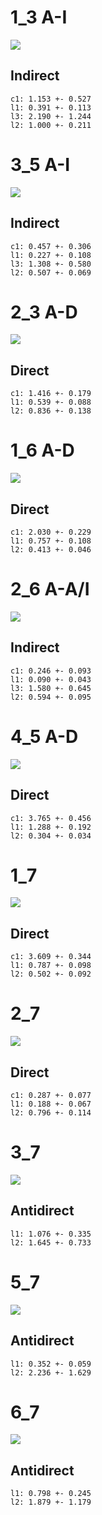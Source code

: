 
# 1_3 A-I
![](specific_corrs1_3.png)
## Indirect
	c1: 1.153 +- 0.527
	l1: 0.391 +- 0.113
	l3: 2.190 +- 1.244
	l2: 1.000 +- 0.211

# 3_5 A-I
![](specific_corrs3_5.png)
## Indirect
	c1: 0.457 +- 0.306
	l1: 0.227 +- 0.108
	l3: 1.308 +- 0.580
	l2: 0.507 +- 0.069

# 2_3 A-D
![](specific_corrs2_3.png)
## Direct
	c1: 1.416 +- 0.179
	l1: 0.539 +- 0.088
	l2: 0.836 +- 0.138

# 1_6 A-D
![](specific_corrs1_6.png)
## Direct
	c1: 2.030 +- 0.229
	l1: 0.757 +- 0.108
	l2: 0.413 +- 0.046

# 2_6 A-A/I
![](specific_corrs2_6.png)
## Indirect
	c1: 0.246 +- 0.093
	l1: 0.090 +- 0.043
	l3: 1.580 +- 0.645
	l2: 0.594 +- 0.095

# 4_5 A-D
![](specific_corrs4_5.png)
## Direct
	c1: 3.765 +- 0.456
	l1: 1.288 +- 0.192
	l2: 0.304 +- 0.034

# 1_7
![](specific_corrs1_7.png)
## Direct
	c1: 3.609 +- 0.344
	l1: 0.787 +- 0.098
	l2: 0.502 +- 0.092

# 2_7
![](specific_corrs2_7.png)
## Direct
	c1: 0.287 +- 0.077
	l1: 0.188 +- 0.067
	l2: 0.796 +- 0.114

# 3_7
![](specific_corrs3_7.png)
## Antidirect
	l1: 1.076 +- 0.335
	l2: 1.645 +- 0.733

# 5_7
![](specific_corrs5_7.png)
## Antidirect
	l1: 0.352 +- 0.059
	l2: 2.236 +- 1.629

# 6_7
![](specific_corrs6_7.png)
## Antidirect
	l1: 0.798 +- 0.245
	l2: 1.879 +- 1.179
